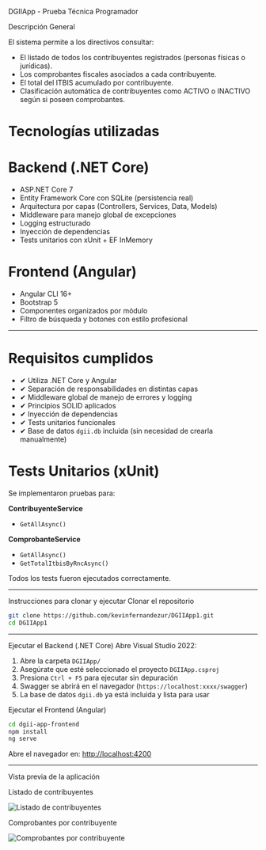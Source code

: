 
DGIIApp - Prueba Técnica Programador

Descripción General

El sistema permite a los directivos consultar:

- El listado de todos los contribuyentes registrados (personas físicas o jurídicas).
- Los comprobantes fiscales asociados a cada contribuyente.
- El total del ITBIS acumulado por contribuyente.
- Clasificación automática de contribuyentes como ACTIVO o INACTIVO según si poseen comprobantes.


# Tecnologías utilizadas

# Backend (.NET Core)
- ASP.NET Core 7
- Entity Framework Core con SQLite (persistencia real)
- Arquitectura por capas (Controllers, Services, Data, Models)
- Middleware para manejo global de excepciones
- Logging estructurado
- Inyección de dependencias
- Tests unitarios con xUnit + EF InMemory

# Frontend (Angular)
- Angular CLI 16+
- Bootstrap 5
- Componentes organizados por módulo
- Filtro de búsqueda y botones con estilo profesional

---

# Requisitos cumplidos

- ✔ Utiliza .NET Core y Angular
- ✔ Separación de responsabilidades en distintas capas
- ✔ Middleware global de manejo de errores y logging
- ✔ Principios SOLID aplicados
- ✔ Inyección de dependencias
- ✔ Tests unitarios funcionales
- ✔ Base de datos `dgii.db` incluida (sin necesidad de crearla manualmente)


# Tests Unitarios (xUnit)

Se implementaron pruebas para:

**ContribuyenteService**
- `GetAllAsync()`

**ComprobanteService**
- `GetAllAsync()`
- `GetTotalItbisByRncAsync()`

Todos los tests fueron ejecutados correctamente.

---

Instrucciones para clonar y ejecutar
Clonar el repositorio

```bash
git clone https://github.com/kevinfernandezur/DGIIApp1.git
cd DGIIApp1
```

---

Ejecutar el Backend (.NET Core)
Abre Visual Studio 2022:

1. Abre la carpeta `DGIIApp/`
2. Asegúrate que esté seleccionado el proyecto `DGIIApp.csproj`
3. Presiona `Ctrl + F5` para ejecutar sin depuración
4. Swagger se abrirá en el navegador (`https://localhost:xxxx/swagger`)
5. La base de datos `dgii.db` ya está incluida y lista para usar

Ejecutar el Frontend (Angular)
```bash
cd dgii-app-frontend
npm install
ng serve
```

Abre el navegador en: [http://localhost:4200](http://localhost:4200)

---

Vista previa de la aplicación

Listado de contribuyentes

![Listado de contribuyentes](readme-assets/listado-contribuyentes.png)

Comprobantes por contribuyente

![Comprobantes por contribuyente](readme-assets/comprobantes-itbis.png)

